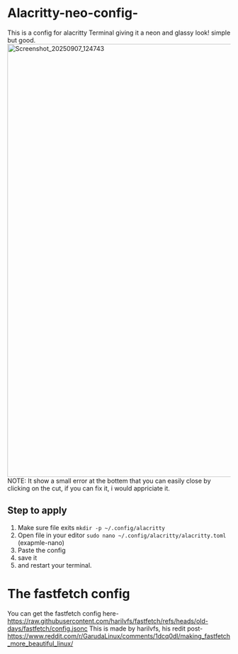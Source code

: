 # Alacritty-neo-config-
This is a config for alacritty Terminal giving it a neon and glassy look! simple but good.
<img width="1879" height="979" alt="Screenshot_20250907_124743" src="https://github.com/user-attachments/assets/131135a7-c161-4f69-bc5e-cb64298fdf90" />
NOTE: It show a small error at the bottem that you can easily close by clicking on the cut, if you can fix it, i would appriciate it.
## Step to apply ##
1. Make sure file exits `mkdir -p ~/.config/alacritty`
2. Open file in your editor `sudo nano ~/.config/alacritty/alacritty.toml` (exapmle-nano)
3. Paste the config
4. save it
5. and restart your terminal.
# The fastfetch config #
You can get the fastfetch config here-
https://raw.githubusercontent.com/harilvfs/fastfetch/refs/heads/old-days/fastfetch/config.jsonc
This is made by harilvfs, his redit post- https://www.reddit.com/r/GarudaLinux/comments/1dcq0dl/making_fastfetch_more_beautiful_linux/

